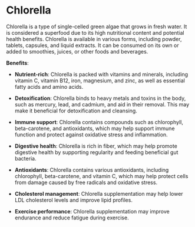 # Chlorella

Chlorella is a type of single-celled green algae that grows in fresh water. It is considered a superfood due to its high nutritional content and potential health benefits. Chlorella is available in various forms, including powder, tablets, capsules, and liquid extracts. It can be consumed on its own or added to smoothies, juices, or other foods and beverages.

**Benefits**:

* **Nutrient-rich**: Chlorella is packed with vitamins and minerals, including vitamin C, vitamin B12, iron, magnesium, and zinc, as well as essential fatty acids and amino acids.

* **Detoxification**: Chlorella binds to heavy metals and toxins in the body, such as mercury, lead, and cadmium, and aid in their removal. This may make it beneficial for detoxification and cleansing.

* **Immune support**: Chlorella contains compounds such as chlorophyll, beta-carotene, and antioxidants, which may help support immune function and protect against oxidative stress and inflammation.

* **Digestive health**: Chlorella is rich in fiber, which may help promote digestive health by supporting regularity and feeding beneficial gut bacteria.

* **Antioxidants**: Chlorella contains various antioxidants, including chlorophyll, beta-carotene, and vitamin C, which may help protect cells from damage caused by free radicals and oxidative stress.

* **Cholesterol management**: Chlorella supplementation may help lower LDL cholesterol levels and improve lipid profiles.

* **Exercise performance**: Chlorella supplementation may improve endurance and reduce fatigue during exercise.
